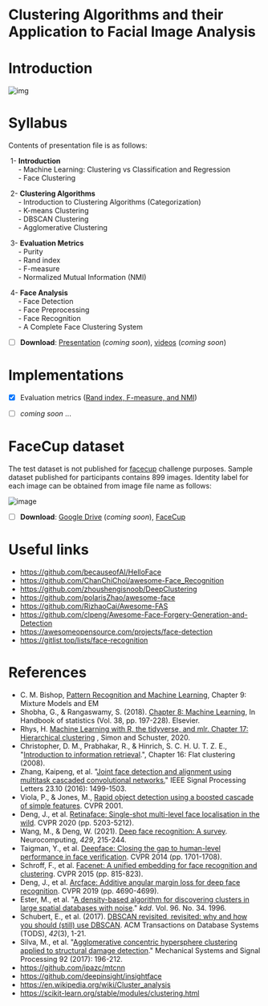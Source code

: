# Clustering Algorithms and their Application to Facial Image Analysis



# Introduction

![img](https://user-images.githubusercontent.com/70681172/144739072-353912d2-0fc5-4180-a7ab-5355302a80a5.png)



# Syllabus

Contents of presentation file is as follows:

​	1- **Introduction**<br>
&nbsp;&nbsp;&nbsp;&nbsp; - Machine Learning: Clustering vs Classification and Regression<br>
&nbsp;&nbsp;&nbsp;&nbsp; - Face Clustering

​	2- **Clustering Algorithms**<br>
&nbsp;&nbsp;&nbsp;&nbsp; - Introduction to Clustering Algorithms (Categorization)<br>
&nbsp;&nbsp;&nbsp;&nbsp; - K-means Clustering<br>
&nbsp;&nbsp;&nbsp;&nbsp; - DBSCAN Clustering<br>
&nbsp;&nbsp;&nbsp;&nbsp; - Agglomerative Clustering<br>

​	3- **Evaluation Metrics**<br>
&nbsp;&nbsp;&nbsp;&nbsp; - Purity<br>
&nbsp;&nbsp;&nbsp;&nbsp; - Rand index<br>
&nbsp;&nbsp;&nbsp;&nbsp; - F-measure<br>
&nbsp;&nbsp;&nbsp;&nbsp; - Normalized Mutual Information (NMI)

​	4- **Face Analysis**<br>
&nbsp;&nbsp;&nbsp;&nbsp; - Face Detection<br>
&nbsp;&nbsp;&nbsp;&nbsp; - Face Preprocessing<br>
&nbsp;&nbsp;&nbsp;&nbsp; - Face Recognition<br>
&nbsp;&nbsp;&nbsp;&nbsp; - A Complete Face Clustering System

- [ ] **Download**: [Presentation](https://github.com/hamidsadeghi68/face-clustering) (*coming soon*), [videos](https://github.com/hamidsadeghi68/face-clustering) (*coming soon*)

# Implementations

- [x] Evaluation metrics ([Rand index, F-measure, and NMI](https://github.com/hamidsadeghi68/face-clustering/blob/main/evaluation.py))
- [ ] *coming soon* ...



# FaceCup dataset

The test dataset is not published for [facecup](https://facecup.ir/) challenge purposes. Sample dataset published for participants contains 899 images. Identity label for each image can be obtained from image file name as follows:

![image](https://user-images.githubusercontent.com/70681172/144975617-a3bff6c2-8a16-48d6-86c1-ba252abf4128.png)



- [ ] **Download**: [Google Drive](https://github.com/hamidsadeghi68/face-clustering) (*coming soon*), [FaceCup](https://facecup.ir/news/cc622bd2-7765-4383-8c39-9e074a5e1286)



# Useful links

- https://github.com/becauseofAI/HelloFace
- https://github.com/ChanChiChoi/awesome-Face_Recognition
- https://github.com/zhoushengisnoob/DeepClustering
- https://github.com/polarisZhao/awesome-face
- https://github.com/RizhaoCai/Awesome-FAS
- https://github.com/clpeng/Awesome-Face-Forgery-Generation-and-Detection
- https://awesomeopensource.com/projects/face-detection
- https://gitlist.top/lists/face-recognition



# References

- C. M. Bishop, [Pattern Recognition and Machine Learning](http://users.isr.ist.utl.pt/~wurmd/Livros/school/Bishop%20-%20Pattern%20Recognition%20And%20Machine%20Learning%20-%20Springer%20%202006.pdf), Chapter 9: Mixture Models and EM
- Shobha, G., & Rangaswamy, S. (2018). [Chapter 8: Machine Learning](https://www.sciencedirect.com/science/article/abs/pii/S0169716118300191), In Handbook of statistics (Vol. 38, pp. 197-228). Elsevier.
- Rhys, H. [Machine Learning with R, the tidyverse, and mlr. Chapter 17: Hierarchical clustering](https://livebook.manning.com/book/machine-learning-for-mortals-mere-and-otherwise/chapter-17/1) , Simon and Schuster, 2020.
- Christopher, D. M., Prabhakar, R., & Hinrich, S. C. H. U. T. Z. E., "[Introduction to information retrieval](http://155.0.32.9:8080/jspui/bitstream/123456789/1127/1/Introduction%20to%20information%20retrieval%20%28%20PDFDrive%20%29%20-%20Copy.pdf).", Chapter 16: Flat clustering (2008).
- Zhang, Kaipeng, et al. "[Joint face detection and alignment using multitask cascaded convolutional networks.](https://arxiv.org/pdf/1604.02878)" IEEE Signal Processing Letters 23.10 (2016): 1499-1503.
- Viola, P., & Jones, M., [Rapid object detection using a boosted cascade of simple features](https://merl.com/publications/docs/TR2004-043.pdf). CVPR 2001. 
- Deng, J., et al. [Retinaface: Single-shot multi-level face localisation in the wild](https://openaccess.thecvf.com/content_CVPR_2020/papers/Deng_RetinaFace_Single-Shot_Multi-Level_Face_Localisation_in_the_Wild_CVPR_2020_paper.pdf). CVPR 2020 (pp. 5203-5212).
- Wang, M., & Deng, W. (2021). [Deep face recognition: A survey](https://arxiv.org/pdf/1804.06655.pdf?source=post_page---------------------------). Neurocomputing, *429*, 215-244.
- Taigman, Y., et al. [Deepface: Closing the gap to human-level performance in face verification](https://openaccess.thecvf.com/content_cvpr_2014/papers/Taigman_DeepFace_Closing_the_2014_CVPR_paper.pdf). CVPR 2014 (pp. 1701-1708).
- Schroff, F., et al. [Facenet: A unified embedding for face recognition and clustering](https://www.cv-foundation.org/openaccess/content_cvpr_2015/papers/Schroff_FaceNet_A_Unified_2015_CVPR_paper.pdf). CVPR 2015 (pp. 815-823).
- Deng, J., et al. [Arcface: Additive angular margin loss for deep face recognition](https://openaccess.thecvf.com/content_CVPR_2019/papers/Deng_ArcFace_Additive_Angular_Margin_Loss_for_Deep_Face_Recognition_CVPR_2019_paper.pdf). CVPR 2019 (pp. 4690-4699).
- Ester, M., et al. "[A density-based algorithm for discovering clusters in large spatial databases with noise](https://www.aaai.org/Papers/KDD/1996/KDD96-037.pdf?source=post_page)." *kdd*. Vol. 96. No. 34. 1996.
- Schubert, E., et al. (2017). [DBSCAN revisited, revisited: why and how you should (still) use DBSCAN](http://www.ccs.neu.edu/home/vip/teach/DMcourse/2_cluster_EM_mixt/notes_slides/revisitofrevisitDBSCAN.pdf). ACM Transactions on Database Systems (TODS), *42*(3), 1-21.
- Silva, M., et al. "[Agglomerative concentric hypersphere clustering applied to structural damage detection](https://www.researchgate.net/profile/Moises-Silva-11/publication/313238175_Agglomerative_concentric_hypersphere_clustering_applied_to_structural_damage_detection/links/5b57403b0f7e9b240f0548df/Agglomerative-concentric-hypersphere-clustering-applied-to-structural-damage-detection.pdf)." Mechanical Systems and Signal Processing 92 (2017): 196-212.
- https://github.com/ipazc/mtcnn
- https://github.com/deepinsight/insightface
- https://en.wikipedia.org/wiki/Cluster_analysis
- https://scikit-learn.org/stable/modules/clustering.html
